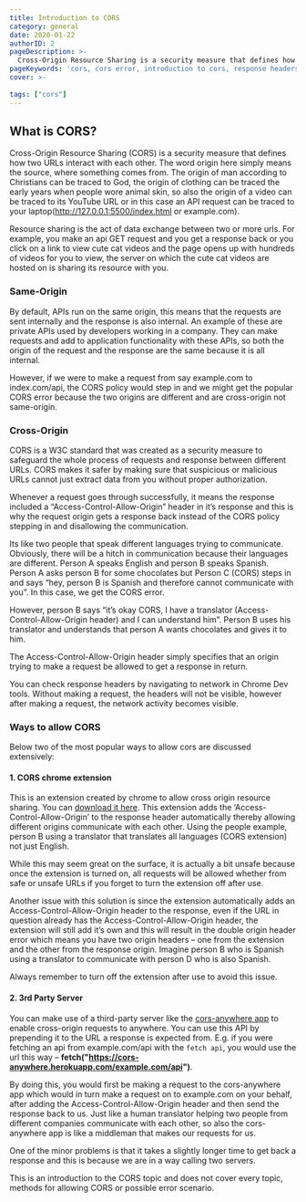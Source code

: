 ```yaml
---
title: Introduction to CORS
category: general
date: 2020-01-22
authorID: 2
pageDescription: >-
  Cross-Origin Resource Sharing is a security measure that defines how two URLs interact with each other. Resource sharing is the act of data exchange between two or more URLs. 
pageKeywords: 'cors, cors error, introduction to cors, response headers, cors basic, cors extension, 3rd party server, origin, cross origin resource sharing'
cover: >- 
  
tags: ["cors"]
---
```

## What is CORS?
Cross-Origin Resource Sharing (CORS) is a security measure that defines how two URLs interact with each other. The word origin here simply means the source, where something comes from. The origin of man according to Christians can be traced to God, the origin of clothing can be traced the early years when people wore animal skin, so also the origin of a video can be traced to its YouTube URL or in this case an API request can be traced to your laptop(http://127.0.0.1:5500/index.html or example.com).

Resource sharing is the act of data exchange between two or more urls. For example, you make an api GET request and you get a response back or you click on a link to view cute cat videos and the page opens up with hundreds of videos for you to view, the server on which the cute cat videos are hosted on is sharing its resource with you.

### Same-Origin
By default, APIs run on the same origin, this means that the requests are sent internally and the response is also internal. An example of these are private APIs used by developers working in a company. They can make requests and add to application functionality with these APIs, so both the origin of the request and the response are the same because it is all internal.

However, if we were to make a request from say example.com to index.com/api, the CORS policy would step in and we might get the popular CORS error because the two origins are different and are cross-origin not same-origin.

### Cross-Origin
CORS is a W3C standard that was created as a security measure to safeguard the whole process of requests and response between different URLs. CORS makes it safer by making sure that suspicious or malicious URLs cannot just extract data from you without proper authorization.

Whenever a request goes through successfully, it means the response included a “Access-Control-Allow-Origin” header in it’s response and this is why the request origin gets a response back instead of the CORS policy stepping in and disallowing the communication.

Its like two people that speak different languages trying to communicate. Obviously, there will be a hitch in communication because their languages are different. Person A speaks English and person B speaks Spanish. Person A asks person B for some chocolates but Person C (CORS) steps in and says “hey, person B is Spanish and therefore cannot communicate with you”. In this case, we get the CORS error.

However, person B says “it’s okay CORS, I have a translator (Access-Control-Allow-Origin header) and I can understand him”. Person B uses his translator and understands that person A wants chocolates and gives it to him.

The Access-Control-Allow-Origin header simply specifies that an origin trying to make a request be allowed to get a response in return.

You can check response headers by navigating to network in Chrome Dev tools. Without making a request, the headers will not be visible, however after making a request, the network activity becomes visible.

### Ways to allow CORS 
Below two of the most popular ways to allow cors are discussed extensively:

#### 1. CORS chrome extension

This is an extension created by chrome to allow cross origin resource sharing. You can [download it here](https://chrome.google.com/webstore/detail/allow-cors-access-control/lhobafahddgcelffkeicbaginigeejlf?hl=en). This extension adds the ‘Access-Control-Allow-Origin’ to the response header automatically thereby allowing different origins communicate with each other. Using the people example, person B using a translator that translates all languages (CORS extension) not just English.

While this may seem great on the surface, it is actually a bit unsafe because once the extension is turned on, all requests will be allowed whether from safe or unsafe URLs if you forget to turn the extension off after use.

Another issue with this solution is since the extension automatically adds an Access-Control-Allow-Origin header to the response, even if the URL in question already has the Access-Control-Allow-Origin header, the extension will still add it’s own and this will result in the double origin header error which means you have two origin headers – one from the extension and the other from the response origin. Imagine person B who is Spanish using a translator to communicate with person D who is also Spanish.

Always remember to turn off the extension after use to avoid this issue.

#### 2. 3rd Party Server

You can make use of a third-party server like the [cors-anywhere app](https://cors-anywhere.herokuapp.com/) to enable cross-origin requests to anywhere. You can use this API by prepending it to the URL a response is expected from. E.g. if you were fetching an api from example.com/api with the `fetch api`, you would use the url this way – **fetch("https://cors-anywhere.herokuapp.com/example.com/api")**.

By doing this, you would first be making a request to the cors-anywhere app which would in turn make a request on to example.com on your behalf, after adding the Access-Control-Allow-Origin header and then send the response back to us. Just like a human translator helping two people from different companies communicate with each other, so also the cors-anywhere app is like a middleman that makes our requests for us.

One of the minor problems is that it takes a slightly longer time to get back a response and this is because we are in a way calling two servers.

This is an introduction to the CORS topic and does not cover every topic, methods for allowing CORS or possible error scenario.


